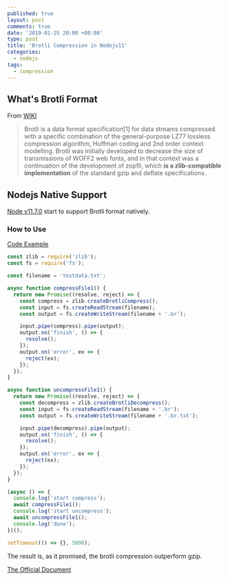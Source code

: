 ```yaml
---
published: true
layout: post
comments: true
date: '2019-01-25 20:00 +08:00'
type: post
title: 'Brotli Compression in Nodejs11'
categories:
  - nodejs
tags:
  - compression
---
```


## What's Brotli Format

From [WIKI](https://en.wikipedia.org/wiki/Brotli)

> Brotli is a data format specification[1] for data streams compressed with a specific combination of the general-purpose LZ77 lossless compression algorithm, Huffman coding and 2nd order context modelling. Brotli was initially developed to decrease the size of transmissions of WOFF2 web fonts, and in that context was a continuation of the development of zopfli, which **is a zlib-compatible implementation** of the standard gzip and deflate specifications.

## Nodejs Native Support

[Node v11.7.0](https://nodejs.org/en/blog/release/v11.7.0/) start to support Brotli format natively.

### How to Use

[Code Example](https://github.com/imhazige/node-examples/blob/master/misc_examples/src/nodejs11/brotli.js)

```javascript
const zlib = require('zlib');
const fs = require('fs');

const filename = 'testdata.txt';

async function compressFile1() {
  return new Promise((resolve, reject) => {
    const compress = zlib.createBrotliCompress();
    const input = fs.createReadStream(filename);
    const output = fs.createWriteStream(filename + '.br');

    input.pipe(compress).pipe(output);
    output.on('finish', () => {
      resolve();
    });
    output.on('error', ex => {
      reject(ex);
    });
  });
}

async function uncompressFile1() {
  return new Promise((resolve, reject) => {
    const decompress = zlib.createBrotliDecompress();
    const input = fs.createReadStream(filename + '.br');
    const output = fs.createWriteStream(filename + '.br.txt');

    input.pipe(decompress).pipe(output);
    output.on('finish', () => {
      resolve();
    });
    output.on('error', ex => {
      reject(ex);
    });
  });
}

(async () => {
  console.log('start compress');
  await compressFile1();
  console.log('start uncompress');
  await uncompressFile1();
  console.log('done');
})();

setTimeout(() => {}, 5000);
```

The result is, as it promised, the brotli compression outperform gzip.

[The Official Document](https://nodejs.org/api/zlib.html#zlib_class_zlib_brotlicompress)
